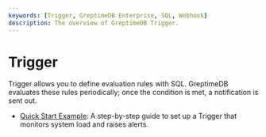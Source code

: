 ```yaml
---
keywords: [Trigger, GreptimeDB Enterprise, SQL, Webhook]
description: The overview of GreptimeDB Trigger.
---
```


# Trigger

Trigger allows you to define evaluation rules with SQL.
GreptimeDB evaluates these rules periodically; once the condition is met, a
notification is sent out.

- [Quick Start Example](./quick-start.md): A step-by-step guide to set up a 
Trigger that monitors system load and raises alerts.
